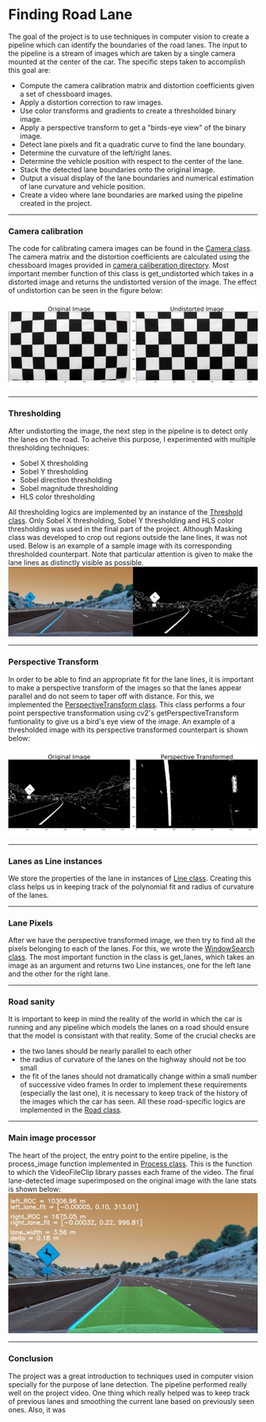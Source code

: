 # **Finding Road Lane** 

The goal of the project is to use techniques in computer vision to create a pipeline which can identify the boundaries of the road lanes. The input to the pipeline is a stream of images which are taken by a single camera mounted at the center of the car. 
The specific steps taken to accomplish this goal are: 
* Compute the camera calibration matrix and distortion coefficients given a set of chessboard images.
* Apply a distortion correction to raw images.
* Use color transforms and gradients to create a thresholded binary image.
* Apply a perspective transform to get a "birds-eye view" of the binary image.
* Detect lane pixels and fit a quadratic curve to find the lane boundary.
* Determine the curvature of the left/right lanes. 
* Determine the vehicle position with respect to the center of the lane.
* Stack the detected lane boundaries onto the original image.
* Output a visual display of the lane boundaries and numerical estimation of lane curvature and vehicle position.
* Create a video where lane boundaries are marked using the pipeline created in the project. 

[//]: # (Image References)

[image1]: ./src/output_images/camera_calibration_combined.jpg "Undistorted"
[image2]: ./src/output_images/thresholded_image_combined.jpg "Thresholded"
[image3]: ./src/output_images/perspective_combined.jpg "Perspective"
[image4]: ./src/output_images/road_stats.jpg "RoadStats"

---

### Camera calibration
The code for calibrating camera images can be found in the [Camera class](https://github.com/spookyQubit/AdvancedLaneDetection/blob/master/src/calibration.py). 
The camera matrix and the distortion coefficients are calculated using the chessboard images provided in [camera caliberation directory](https://github.com/spookyQubit/AdvancedLaneDetection/tree/master/camera_cal). 
Most important member function of this class is get_undistorted which takes in a distorted image and returns the undistorted version of the image.
The effect of undistortion can be seen in the figure below:
![alt text][image1] 

---
###

### Thresholding
After undistorting the image, the next step in the pipeline is to detect only the lanes on the road. To acheive this purpose, I experimented with multiple thresholding techniques:
* Sobel X thresholding
* Sobel Y thresholding
* Sobel direction thresholding
* Sobel magnitude thresholding
* HLS color thresholding

All thresholding logics are implemented by an instance of the [Threshold class](https://github.com/spookyQubit/AdvancedLaneDetection/blob/master/src/threshold.py). Only Sobel X thresholding, Sobel Y thresholding and HLS color thresholding was used in the final part of the project. Although Masking class was developed to crop out regions outside the lane lines, it was not used. Below is an example of a sample image with its corresponding thresholded counterpart. Note that particular attention is given to make the lane lines as distinctly visible as possible. 
![alt text][image2]

--- 
###

### Perspective Transform
In order to be able to find an appropriate fit for the lane lines, it is important to make a perspective transform of the images so that the lanes appear parallel and do not seem to taper off with distance. For this, we implemented the [PerspectiveTransform class](https://github.com/spookyQubit/AdvancedLaneDetection/blob/master/src/perspective_transform.py). This class performs a four point perspective transformation using cv2's getPerspectiveTransform funtionality to give us a bird's eye view of the image. An example of a thresholded image with its perspective transformed counterpart is shown below:
![alt text][image3] 

---
###

### Lanes as Line instances
We store the properties of the lane in instances of [Line class](https://github.com/spookyQubit/AdvancedLaneDetection/blob/master/src/line.py). Creating this class helps us in keeping track of the polynomial fit and radius of curvature of the lanes.

---
###

### Lane Pixels
After we have the perspective transformed image, we then try to find all the pixels belonging to each of the lanes. For this, we wrote the [WindowSearch class](https://github.com/spookyQubit/AdvancedLaneDetection/blob/master/src/window_search.py). The most important function in the class is get_lanes, which takes an image as an argument and returns two Line instances, one for the left lane and the other for the right lane. 

---
###

### Road sanity 
It is important to keep in mind the reality of the world in which the car is running and any pipeline which models the lanes on a road should ensure that the model is consistant with that reality. Some of the crucial checks are
* the two lanes should be nearly parallel to each other
* the radius of curvature of the lanes on the highway should not be too small
* the fit of the lanes should not dramatically change within a small number of successive video frames 
In order to implement these requirements (especially the last one), it is necessary to keep track of the history of the images which the car has seen. 
All these road-specific logics are implemented in the [Road class](https://github.com/spookyQubit/AdvancedLaneDetection/blob/master/src/road.py). 

---
###


### Main image processor
The heart of the project, the entry point to the entire pipeline, is the process_image function implemented in [Process class](https://github.com/spookyQubit/AdvancedLaneDetection/blob/master/src/main.py). This is the function to which the VideoFileClip library passes each frame of the video. The final lane-detected image superimposed on the original image with the lane stats is shown below:
![alt text][image4] 

---
###

### Conclusion
The project was a great introduction to techniques used in computer vision specially for the purpose of lane detection. The pipeline performed really well on the project video. One thing which really helped was to keep track of previous lanes and smoothing the current lane based on previously seen ones. Also, it was  	 
###
